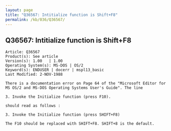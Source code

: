 ```yaml
---
layout: page
title: "Q36567: Intitialize function is Shift+F8"
permalink: /kb/036/Q36567/
---
```


## Q36567: Intitialize function is Shift+F8

	Article: Q36567
	Product(s): See article
	Version(s): 1.00   | 1.00
	Operating System(s): MS-DOS | OS/2
	Keyword(s): ENDUSER | docerr | mspl13_basic
	Last Modified: 2-NOV-1988
	
	There is a documentation error on Page 64 of the "Microsoft Editor for
	MS OS/2 and MS-DOS Operating Systems User's Guide". The line
	
	3. Invoke the Initialize function (press F10).
	
	should read as follows :
	
	3. Invoke the Initialize function (press SHIFT+F8)
	
	The F10 should be replaced with SHIFT+F8. SHIFT+8 is the default.
